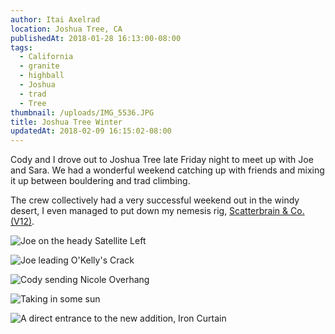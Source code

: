 ```yaml
---
author: Itai Axelrad
location: Joshua Tree, CA
publishedAt: 2018-01-28 16:13:00-08:00
tags:
  - California
  - granite
  - highball
  - Joshua
  - trad
  - Tree
thumbnail: /uploads/IMG_5536.JPG
title: Joshua Tree Winter
updatedAt: 2018-02-09 16:15:02-08:00
---
```


Cody and I drove out to Joshua Tree late Friday night to meet up with Joe and Sara. We had a wonderful weekend catching up with friends and mixing it up between bouldering and trad climbing.

The crew collectively had a very successful weekend out in the windy desert, I even managed to put down my nemesis rig, [Scatterbrain & Co. (V12)](https://www.youtube.com/watch?v=53HaeHYwFNo).

![Joe on the heady Satellite Left](/uploads/IMG_5536.JPG)

![Joe leading O'Kelly's Crack](/uploads/IMG_5500.JPG)

![Cody sending Nicole Overhang](/uploads/IMG_5509.JPG)

![Taking in some sun](/uploads/IMG_5516.JPG)

![A direct entrance to the new addition, Iron Curtain](/uploads/IMG_5540.JPG)
